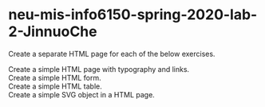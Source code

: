 # neu-mis-info6150-spring-2020-lab-2-JinnuoChe

Create a separate HTML page for each of the below exercises.

Create a simple HTML page with typography and links.<br>
Create a simple HTML form.<br>
Create a simple HTML table.<br>
Create a simple SVG object in a HTML page.

